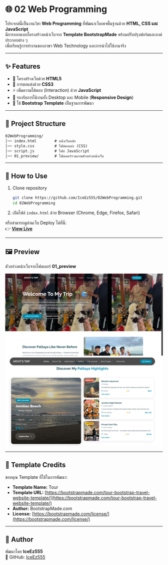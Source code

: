 # 🌐 02 Web Programming

โปรเจกต์นี้เป็นงานวิชา **Web Programming** ที่พัฒนาเว็บเพจพื้นฐานด้วย **HTML, CSS และ JavaScript**  
มีการออกแบบโครงสร้างหน้าเว็บจาก **Template BootstrapMade** พร้อมปรับปรุงฟอร์มและองค์ประกอบต่าง ๆ  
เพื่อเรียนรู้การทำงานของภาษา Web Technology และการนำไปใช้งานจริง

---

## ✨ Features

- 📄 โครงสร้างเว็บด้วย **HTML5**
- 🎨 การตกแต่งด้วย **CSS3**
- ⚡ เพิ่มความโต้ตอบ (Interaction) ด้วย **JavaScript**
- 📱 รองรับการใช้งานทั้ง Desktop และ Mobile (**Responsive Design**)
- 🎨 ใช้ **Bootstrap Template** เป็นฐานการพัฒนา

---

## 📂 Project Structure

```
02WebProgramming/
│── index.html        # หน้าเว็บหลัก
│── style.css         # ไฟล์ตกแต่ง (CSS)
│── script.js         # ไฟล์ JavaScript
│── 01_preview/       # โฟลเดอร์รวมภาพตัวอย่างหน้าเว็บ
```

---

## 🚀 How to Use

1. Clone repository
   ```bash
   git clone https://github.com/IceEz555/02WebProgramming.git
   cd 02WebProgramming
   ```

2. เปิดไฟล์ `index.html` ด้วย Browser (Chrome, Edge, Firefox, Safari)

หรือสามารถดูผ่านเว็บ Deploy ได้ที่นี่:  
👉 **[View Live](https://02-web-programming.vercel.app/)**

---

## 🖼️ Preview

ตัวอย่างหน้าเว็บจากโฟลเดอร์ **01_preview**

![Preview1](01_Preview/01.png)  
![Preview2](01_Preview/02.png)  

---

## 📜 Template Credits

ขอบคุณ Template ที่ใช้ในการพัฒนา:  
- **Template Name:** Tour  
- **Template URL:** [https://bootstrapmade.com/tour-bootstrap-travel-website-template/](https://bootstrapmade.com/tour-bootstrap-travel-website-template/)  
- **Author:** BootstrapMade.com  
- **License:** [https://bootstrapmade.com/license/](https://bootstrapmade.com/license/)  

---

## 👤 Author

พัฒนาโดย **IceEz555**  
📌 GitHub: [IceEz555](https://github.com/IceEz555)  
